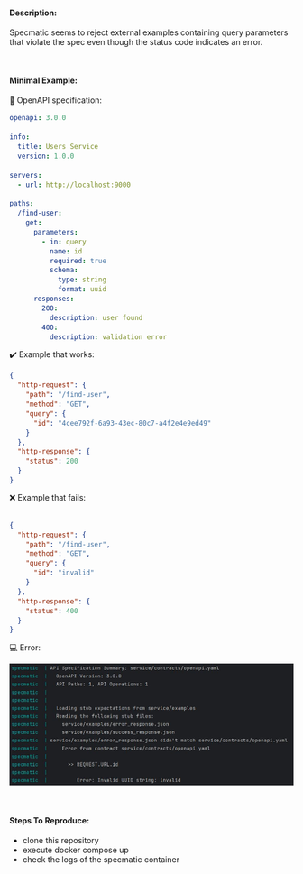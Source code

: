 #### Description:

Specmatic seems to reject external examples containing query parameters \
that violate the spec even though the status code indicates an error.

<br/>

#### Minimal Example:

🧾 OpenAPI specification:

```yaml
openapi: 3.0.0

info:
  title: Users Service
  version: 1.0.0

servers:
  - url: http://localhost:9000

paths:
  /find-user:
    get:
      parameters:
        - in: query
          name: id
          required: true
          schema:
            type: string
            format: uuid
      responses:
        200:
          description: user found
        400:
          description: validation error
```

✔️ Example that works:

```json
{
  "http-request": {
    "path": "/find-user",
    "method": "GET",
    "query": {
      "id": "4cee792f-6a93-43ec-80c7-a4f2e4e9ed49"
    }
  },
  "http-response": {
    "status": 200
  }
}
```

❌  Example that fails:

```json

{
  "http-request": {
    "path": "/find-user",
    "method": "GET",
    "query": {
      "id": "invalid"
    }
  },
  "http-response": {
    "status": 400
  }
}
```

💻 Error:

![image](error.jpg)

<br/>

#### Steps To Reproduce:

- clone this repository
- execute docker compose up
- check the logs of the specmatic container
